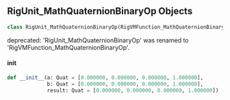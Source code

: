 ## RigUnit_MathQuaternionBinaryOp Objects

```python
class RigUnit_MathQuaternionBinaryOp(RigVMFunction_MathQuaternionBinaryOp)
```

deprecated: 'RigUnit_MathQuaternionBinaryOp' was renamed to 'RigVMFunction_MathQuaternionBinaryOp'.

<a id="unreal.RigUnit_MathQuaternionBinaryOp.__init__"></a>

#### __init__

```python
def __init__(a: Quat = [0.000000, 0.000000, 0.000000, 1.000000],
             b: Quat = [0.000000, 0.000000, 0.000000, 1.000000],
             result: Quat = [0.000000, 0.000000, 0.000000, 1.000000]) -> None
```

<a id="unreal.RigVMFunction_MathQuaternionBinaryAggregateOp"></a>